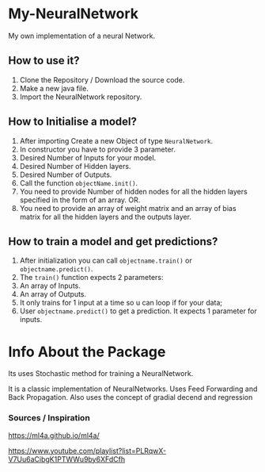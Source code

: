 # My-NeuralNetwork
My own implementation of a neural Network.

## How to use it?

1. Clone the Repository / Download the source code.
2. Make a new java file.
3. Import the NeuralNetwork repository.


## How to Initialise a model?

1. After importing Create a new Object of type `NeuralNetwork`.
2. In constructor you have to provide 3 parameter.
  1. Desired Number of Inputs for your model.
  2. Desired Number of Hidden layers.
  3. Desired Number of Outputs.
3. Call the function `objectName.init()`.
4. You need to provide Number of hidden nodes for all the hidden layers specified in the form of an array.
OR.
4. You need to provide an array of weight matrix and an array of bias matrix for all the hidden layers and the outputs layer.

## How to train a model and get predictions?

1. After initialization you can call `objectname.train()` or `objectname.predict()`.
2. The `train()` function expects 2 parameters:
  1. An array of Inputs.
  2. An array of Outputs.
3. It only trains for 1 input at a time so u can loop if for your data;
4. User `objectname.predict()` to get a prediction. It expects 1 parameter for inputs.


# Info About the Package

Its uses Stochastic method for training a NeuralNetwork.

It is a classic implementation of NeuralNetworks.
Uses Feed Forwarding and Back Propagation.
Also uses the concept of gradial decend and regression


### Sources / Inspiration

https://ml4a.github.io/ml4a/

https://www.youtube.com/playlist?list=PLRqwX-V7Uu6aCibgK1PTWWu9by6XFdCfh
